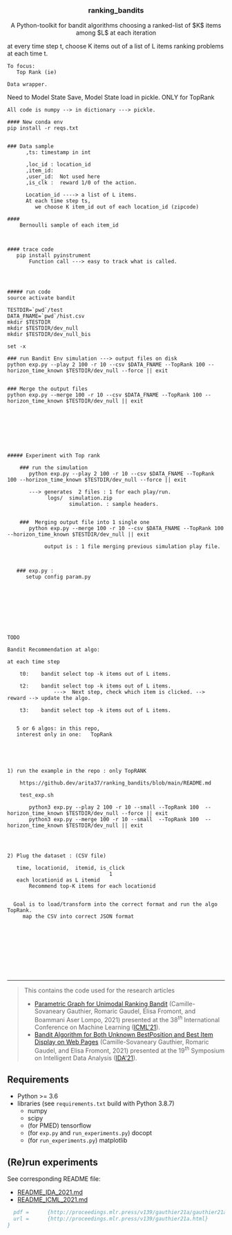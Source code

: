 <!-- Our title -->
<div align="center">
  <h3>ranking_bandits </h3>
</div>

<!-- Short description -->
<p align="center">
A Python-toolkit for bandit algorithms choosing a ranked-list of $K$ items among $L$ at each iteration


at every time step t,
    choose K items out of a list of L items
    ranking problems at each time t.

    To focus:
       Top Rank (ie)

    Data wrapper.


Need to 
    Model State Save, Model State load in pickle.   ONLY for TopRank

    All code is numpy --> in dictionary ---> pickle.


</p>



```
#### New conda env 
pip install -r reqs.txt


### Data sample
      ,ts: timestamp in int

      ,loc_id : location_id
      ,item_id:  
      ,user_id:  Not used here
      ,is_clk :  reward 1/0 of the action.

      Location_id ----> a list of L items.
      At each time step ts,     
         we choose K item_id out of each location_id (zipcode)

####
    Bernoulli sample of each item_id



#### trace code
   pip install pyinstrument 
       Function call ---> easy to track what is called.




##### run code
source activate bandit

TESTDIR=`pwd`/test
DATA_FNAME=`pwd`/hist.csv
mkdir $TESTDIR
mkdir $TESTDIR/dev_null
mkdir $TESTDIR/dev_null_bis

set -x

### run Bandit Env simulation ---> output files on disk
python exp.py --play 2 100 -r 10 --csv $DATA_FNAME --TopRank 100 --horizon_time_known $TESTDIR/dev_null --force || exit


### Merge the output files
python exp.py --merge 100 -r 10 --csv $DATA_FNAME --TopRank 100 --horizon_time_known $TESTDIR/dev_null || exit








##### Experiment with Top rank

    ### run the simulation
       python exp.py --play 2 100 -r 10 --csv $DATA_FNAME --TopRank 100 --horizon_time_known $TESTDIR/dev_null --force || exit

       ---> generates  2 files : 1 for each play/run.
             logs/  simulation.zip 
                    simulation. : sample headers.


    ###  Merging output file into 1 single one
       python exp.py --merge 100 -r 10 --csv $DATA_FNAME --TopRank 100 --horizon_time_known $TESTDIR/dev_null || exit

            output is : 1 file merging previous simulation play file.



   ### exp.py :  
      setup config param.py









```


```
TODO

Bandit Recommendation at algo: 

at each time step

    t0:    bandit select top -k items out of L items.

    t2:    bandit select top -k items out of L items.     
               --->  Next step, check which item is clicked. --> reward --> update the algo.

    t3:    bandit select top -k items out of L items.


   5 or 6 algos: in this repo,
   interest only in one:   TopRank





1) run the example in the repo : only TopRANK

    https://github.dev/arita37/ranking_bandits/blob/main/README.md

    test_exp.sh

       python3 exp.py --play 2 100 -r 10 --small --TopRank 100  --horizon_time_known $TESTDIR/dev_null --force || exit
       python3 exp.py --merge 100 -r 10 --small  --TopRank 100  --horizon_time_known $TESTDIR/dev_null || exit




2) Plug the dataset : (CSV file)

   time, locationid,  itemid, is_click
                                 1
   each locationid as L itemid
       Recommend top-K items for each locationid


  Goal is to load/transform into the correct format and run the algo TopRank.
     map the CSV into correct JSON format










```




<!-- Draw horizontal rule -->
<hr>

> This contains the code used for the research articles
> * [Parametric Graph for Unimodal Ranking Bandit]() (Camille-Sovaneary Gauthier, Romaric Gaudel, Elisa Fromont, and Boammani Aser Lompo,  2021) presented at the 38$^{th}$ International Conference on Machine Learning ([ICML'21](https://icml.cc/Conferences/2021)).
> * [Bandit Algorithm for Both Unknown BestPosition and Best Item Display on Web Pages]() (Camille-Sovaneary Gauthier, Romaric Gaudel, and Elisa Fromont, 2021) presented at the 19$^{th}$ Symposium on Intelligent Data Analysis ([IDA'21](https://ida2021.org/)).


## Requirements

* Python >= 3.6
* libraries (see `requirements.txt` build with Python 3.8.7)
    * numpy
    * scipy
    * (for PMED) tensorflow 
    * (for `exp.py` and `run_experiments.py`) docopt
    * (for `run_experiments.py`) matplotlib

## (Re)run experiments

See corresponding README file:

* [README_IDA_2021.md](README_IDA_2021.md)
* [README_ICML_2021.md](README_ICML_2021.md)


```bibtex
  pdf = 	 {http://proceedings.mlr.press/v139/gauthier21a/gauthier21a.pdf},
  url = 	 {http://proceedings.mlr.press/v139/gauthier21a.html}
}
```



